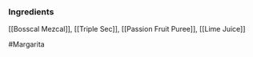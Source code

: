 ### Ingredients

[[Bosscal Mezcal]], [[Triple Sec]], [[Passion Fruit Puree]], [[Lime Juice]]

#Margarita